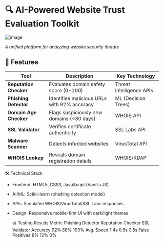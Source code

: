 # 🔍 AI-Powered Website Trust Evaluation Toolkit

![image](https://github.com/user-attachments/assets/89f0fa2c-76d1-440d-bf69-ed98725ac354)
  
*A unified platform for analyzing website security threats*

## 🌟 Features
| Tool | Description | Key Technology |
|------|------------|----------------|
| **Reputation Checker** | Evaluates domain safety score (0-100) | Threat intelligence APIs |
| **Phishing Detector** | Identifies malicious URLs with 92% accuracy | ML (Decision Trees) |
| **Domain Age Checker** | Flags suspiciously new domains (<30 days) | WHOIS API |
| **SSL Validator** | Verifies certificate authenticity | SSL Labs API |
| **Malware Scanner** | Detects infected websites | VirusTotal API |
| **WHOIS Lookup** | Reveals domain registration details | WHOIS/RDAP |

🛠️ Technical Stack
- Frontend: HTML5, CSS3, JavaScript (Vanilla JS)

- AI/ML: Scikit-learn (phishing detection model)

- APIs: Simulated WHOIS/VirusTotal/SSL Labs responses

- Design: Responsive mobile-first UI with dark/light themes

  📊 Testing Results
Metric	      Phishing Detector	    Reputation Checker	    SSL Validator
Accuracy	          92%	                  88%	                  100%
Avg. Speed	        1.4s	                0.9s	                 0.5s
False Positives	     8%	                  12%	                   0%
